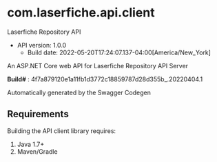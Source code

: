 # com.laserfiche.api.client
Laserfiche Repository API

- API version: 1.0.0
  - Build date: 2022-05-20T17:24:07.137-04:00[America/New_York]
 
An ASP.NET Core web API for Laserfiche Repository API Server

**Build#** : 4f7a879120e1a11fb1d3772c18859787d28d355b_.20220404.1

Automatically generated by the Swagger Codegen

## Requirements
Building the API client library requires:

1. Java 1.7+
2. Maven/Gradle
